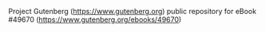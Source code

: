 Project Gutenberg (https://www.gutenberg.org) public repository for
eBook #49670 (https://www.gutenberg.org/ebooks/49670)
